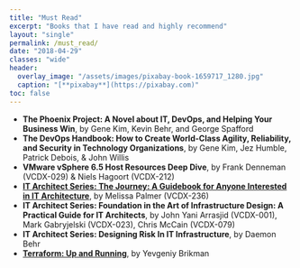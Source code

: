 ```yaml
---
title: "Must Read"
excerpt: "Books that I have read and highly recommend"
layout: "single"
permalink: /must_read/
date: "2018-04-29"
classes: "wide"
header:
  overlay_image: "/assets/images/pixabay-book-1659717_1280.jpg"
  caption: "[**pixabay**](https://pixabay.com)"
toc: false
---
```

* __The Phoenix Project: A Novel about IT, DevOps, and Helping Your Business Win__, by Gene Kim, Kevin Behr, and George Spafford
* __The DevOps Handbook: How to Create World-Class Agility, Reliability, and Security in Technology Organizations__, by Gene Kim, Jez Humble, Patrick Debois, & John Willis
* __VMware vSphere 6.5 Host Resources Deep Dive__, by Frank Denneman (VCDX-029) & Niels Hagoort (VCDX-212)
* __[IT Architect Series: The Journey: A Guidebook for Anyone Interested in IT Architecture](https://itarchitectjourney.com/)__, by Melissa Palmer (VCDX-236)
* __IT Architect Series: Foundation in the Art of Infrastructure Design: A Practical Guide for IT Architects__, by John Yani Arrasjid (VCDX-001), Mark Gabryjelski (VCDX-023), Chris McCain (VCDX-079)
* __IT Architect Series: Designing Risk In IT Infrastructure__, by Daemon Behr
* __[Terraform: Up and Running](https://www.terraformupandrunning.com/)__, by Yevgeniy Brikman
